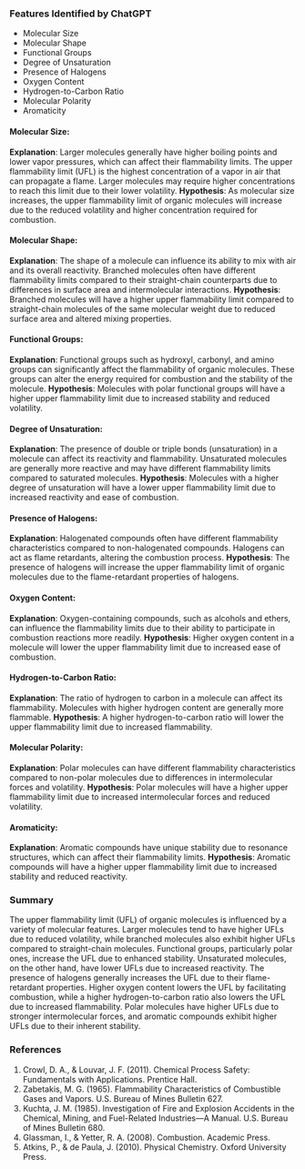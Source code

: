 ### Features Identified by ChatGPT
- Molecular Size
- Molecular Shape
- Functional Groups
- Degree of Unsaturation
- Presence of Halogens
- Oxygen Content
- Hydrogen-to-Carbon Ratio
- Molecular Polarity
- Aromaticity

#### Molecular Size:
**Explanation**: Larger molecules generally have higher boiling points and lower vapor pressures, which can affect their flammability limits. The upper flammability limit (UFL) is the highest concentration of a vapor in air that can propagate a flame. Larger molecules may require higher concentrations to reach this limit due to their lower volatility.
**Hypothesis**: As molecular size increases, the upper flammability limit of organic molecules will increase due to the reduced volatility and higher concentration required for combustion.

#### Molecular Shape:
**Explanation**: The shape of a molecule can influence its ability to mix with air and its overall reactivity. Branched molecules often have different flammability limits compared to their straight-chain counterparts due to differences in surface area and intermolecular interactions.
**Hypothesis**: Branched molecules will have a higher upper flammability limit compared to straight-chain molecules of the same molecular weight due to reduced surface area and altered mixing properties.

#### Functional Groups:
**Explanation**: Functional groups such as hydroxyl, carbonyl, and amino groups can significantly affect the flammability of organic molecules. These groups can alter the energy required for combustion and the stability of the molecule.
**Hypothesis**: Molecules with polar functional groups will have a higher upper flammability limit due to increased stability and reduced volatility.

#### Degree of Unsaturation:
**Explanation**: The presence of double or triple bonds (unsaturation) in a molecule can affect its reactivity and flammability. Unsaturated molecules are generally more reactive and may have different flammability limits compared to saturated molecules.
**Hypothesis**: Molecules with a higher degree of unsaturation will have a lower upper flammability limit due to increased reactivity and ease of combustion.

#### Presence of Halogens:
**Explanation**: Halogenated compounds often have different flammability characteristics compared to non-halogenated compounds. Halogens can act as flame retardants, altering the combustion process.
**Hypothesis**: The presence of halogens will increase the upper flammability limit of organic molecules due to the flame-retardant properties of halogens.

#### Oxygen Content:
**Explanation**: Oxygen-containing compounds, such as alcohols and ethers, can influence the flammability limits due to their ability to participate in combustion reactions more readily.
**Hypothesis**: Higher oxygen content in a molecule will lower the upper flammability limit due to increased ease of combustion.

#### Hydrogen-to-Carbon Ratio:
**Explanation**: The ratio of hydrogen to carbon in a molecule can affect its flammability. Molecules with higher hydrogen content are generally more flammable.
**Hypothesis**: A higher hydrogen-to-carbon ratio will lower the upper flammability limit due to increased flammability.

#### Molecular Polarity:
**Explanation**: Polar molecules can have different flammability characteristics compared to non-polar molecules due to differences in intermolecular forces and volatility.
**Hypothesis**: Polar molecules will have a higher upper flammability limit due to increased intermolecular forces and reduced volatility.

#### Aromaticity:
**Explanation**: Aromatic compounds have unique stability due to resonance structures, which can affect their flammability limits.
**Hypothesis**: Aromatic compounds will have a higher upper flammability limit due to increased stability and reduced reactivity.

### Summary
The upper flammability limit (UFL) of organic molecules is influenced by a variety of molecular features. Larger molecules tend to have higher UFLs due to reduced volatility, while branched molecules also exhibit higher UFLs compared to straight-chain molecules. Functional groups, particularly polar ones, increase the UFL due to enhanced stability. Unsaturated molecules, on the other hand, have lower UFLs due to increased reactivity. The presence of halogens generally increases the UFL due to their flame-retardant properties. Higher oxygen content lowers the UFL by facilitating combustion, while a higher hydrogen-to-carbon ratio also lowers the UFL due to increased flammability. Polar molecules have higher UFLs due to stronger intermolecular forces, and aromatic compounds exhibit higher UFLs due to their inherent stability.

### References
1. Crowl, D. A., & Louvar, J. F. (2011). Chemical Process Safety: Fundamentals with Applications. Prentice Hall.
2. Zabetakis, M. G. (1965). Flammability Characteristics of Combustible Gases and Vapors. U.S. Bureau of Mines Bulletin 627.
3. Kuchta, J. M. (1985). Investigation of Fire and Explosion Accidents in the Chemical, Mining, and Fuel-Related Industries—A Manual. U.S. Bureau of Mines Bulletin 680.
4. Glassman, I., & Yetter, R. A. (2008). Combustion. Academic Press.
5. Atkins, P., & de Paula, J. (2010). Physical Chemistry. Oxford University Press.